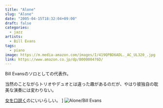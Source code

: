 ```yaml
---
title: "Alone"
slug: "Alone"
date: "2005-04-15T18:32:04+09:00"
draft: false
categories: 
  - jazz
artists:
  - Bill Evans
tags:
  - piano
image: https://m.media-amazon.com/images/I/419QPBD6ADL._AC_UL320_.jpg
link: https://www.amazon.co.jp/dp/B00000476D/
---
```

Bill Evansのソロとしての代表作。
<!--more-->
当然のことながらトリオやデュオとは違った趣があるのだが、やはり彼独自の耽美な演奏には変わりない。 

[女を口説く](http://www.jazz-shop.net/ichimai.html)のにいいらしい。
]
![Alone/Bill Evans](/wp-content/archives/20050415.jpg)
